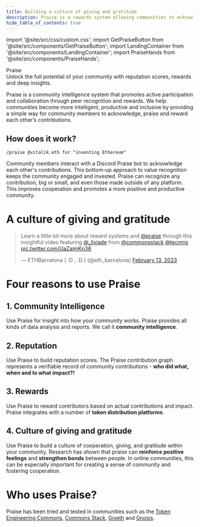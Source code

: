 ```yaml
---
title: Building a culture of giving and gratitude
description: Praise is a rewards system allowing communities to acknowledge and reward member contributions.
hide_table_of_contents: true
---
```


import '@site/src/css/custom.css';
import GetPraiseButton from '@site/src/components/GetPraiseButton';
import LandingContainer from '@site/src/components/LandingContainer';
import PraiseHands from '@site/src/components/PraiseHands';

<LandingContainer>

<div className="heroContainer">
  <div className="heroHeader">Praise</div>
  <div className="text-3xl">Unlock the full potential of your community with reputation scores, rewards and deep insights.</div>
</div>

<PraiseHands/>

Praise is a community intelligence system that promotes active participation and collaboration through peer recognition and rewards. We help communities become more intelligent, productive and inclusive by providing a simple way for community members to acknowledge, praise and reward each other’s contributions.

<div className="black-section">

## How does it work?

```
/praise @vitalik.eth for "inventing Ethereum"
```

Community members interact with a Discord Praise bot to acknowledge each other's contributions. This bottom-up approach to value recognition keeps the community engaged and invested. Praise can recognize any contribution, big or small, and even those made outside of any platform. This improves cooperation and promotes a more positive and productive community.

<GetPraiseButton/>

</div>

# A culture of giving and gratitude

<blockquote className="twitter-tweet"><p lang="en" dir="ltr">Learn a little bit more about reward systems and <a href="https://twitter.com/praise?ref_src=twsrc%5Etfw">@praise</a> through this insightful video featuring <a href="https://twitter.com/_liviade?ref_src=twsrc%5Etfw">@_liviade</a> from <a href="https://twitter.com/commonsstack?ref_src=twsrc%5Etfw">@commonsstack</a> <a href="https://twitter.com/tecmns?ref_src=twsrc%5Etfw">@tecmns</a> <a href="https://t.co/UaZaimKn36">pic.twitter.com/UaZaimKn36</a></p>&mdash; ETHBarcelona ( :D , :D ) (@eth_barcelona) <a href="https://twitter.com/eth_barcelona/status/1625095401853407233?ref_src=twsrc%5Etfw">February 13, 2023</a></blockquote>

# Four reasons to use Praise

## 1. Community Intelligence

Use Praise for insight into how your community works. Praise provides all kinds of data analysis and reports. We call it **community intelligence**.

<PraiseHands size="small"/>

## 2. Reputation

Use Praise to build reputation scores. The Praise contribution graph represents a verifiable record of community contributions - **who did what, when and to what impact?!**

<PraiseHands size="small"/>

## 3. Rewards

Use Praise to reward contributors based on actual contributions and impact. Praise integrates with a number of **token distribution platforms**.
<PraiseHands size="small"/>

## 4. Culture of giving and gratitude

Use Praise to build a culture of cooperation, giving, and gratitude within your community. Research has shown that praise can **reinforce positive feelings** and **strengthen bonds** between people. In online communities, this can be especially important for creating a sense of community and fostering cooperation.

<div className="black-section">

# Who uses Praise?

Praise has been tried and tested in communities such as the [Token Engineering Commons](https://tecommons.org), [Commons Stack](https://commonsstack.org), [Giveth](https://giveth.io) and [Gnosis](https://gnosischain.com/).

<GetPraiseButton/>

</div>

</LandingContainer>
